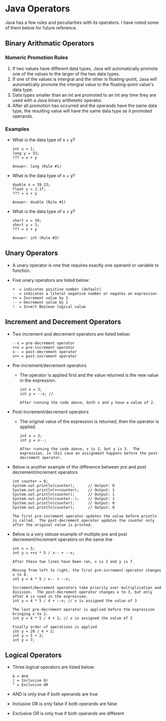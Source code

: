 # Java Operators
Java has a few rules and peculiarities with its operators.  I have noted some of them below for future reference.

## Binary Arithmatic Operators
### Numeric Promotion Rules
1. If two values have different data types, Java will automatically promote one of the values to the larger of the two data types.
2. If one of the values is intergral and the other is floating-point, Java will automatically promote the intergral value to the floating-point value's data type.
3. Data types smaller than an int are promoted to an int any time they are used with a Java binary arithmetic operator.
4. After all promotion has occurred and the operands have the same data type, the resulting value will have the same data type as it promoted operands.

### Examples
- What is the data type of x + y?

      int x = 1; 
      long y = 33;
      ??? = x + y

      Answer: long (Rule #1)

- What is the data type of x + y?

      double x = 39.23;
      float y = 2.1f;
      ??? = x + y

      Answer: double (Rule #1)

- What is the data type of x + y?

      short x = 10;
      short y = 3;
      ??? = x + y

      Answer: int (Rule #3)


## Unary Operators
- A unary operator is one that requires exactly one operand or variable to function.
- Five unary operators are listed below:

      +  = indicates positive number (default)
      -  = indicates a literal negative number or negates an expression
      ++ = Increment value by 1
      -- = Decrement value by 1
      !  = Invert Boolean logical value

## Increment and Decrement Operators
- Two increment and decrement operators are listed below:

      --x = pre-decrement operator
      ++x = pre-increment operator
      x-- = post-decrement operator
      x++ = post-increment operator

- Pre-increment/decrement operators
    - The operator is applied first and the value returned is the new value in the expression.

          int x = 3;
          int y = --x; //

          After running the code above, both x and y have a value of 2.

- Post-increment/decrement operators
    - The original value of the expression is returned, then the operator is applied.

          int x = 3;
          int y = x--;

          After running the code above, x is 2, but y is 3.  The expression, in this case an assignment happens before the post-decrement operator.

- Below is another example of the difference between pre and post decrement/increment operators

      int counter = 0;
      System.out.println(counter);      // Output: 0
      System.out.println(++counter);    // Output: 1
      System.out.println(counter);      // Output: 1
      System.out.println(counter--);    // Output: 1
      System.out.println(counter);      // Output: 0
      System.out.println(counter);      // Output: 0

      The first pre-increment operator updates the value before println is called.  The post-decrement operator updates the counter only after the original value is printed.

- Below is a very obtuse example of multiple pre and post decrement/increment operators on the same line

      int x = 3;
      int y = ++x * 5 / x-- + --x;

      After these two lines have been ran, x is 2 and y is 7.
      
      Moving from left to right, the first pre-increment operator changes x to 4.
      int y = 4 * 5 / x-- + --x;

      Increment/Decrement operators take priority over multiplication and division.  The post-decrement operator changes x to 3, but only after 4 is used in the expression.
      int y = 4 * 5 / 4 + --x; // x is assigned the value of 3

      The last pre-decrement operator is applied before the expression bringing x to 2.
      int y = 4 * 5 / 4 + 2; // x is assigned the value of 2

      Finally order of operations is applied
      int y = 20 / 4 + 2;
      int y = 5 + 2;
      int y = 7;

## Logical Operators
- Three logical operators are listed below:

      & = And
      | = Inclusive Or
      ^ = Exclusive OR

- AND is only true if both operands are true
- Inclusive OR is only false if both operands are false
- Exclusive OR is only true if both operands are different